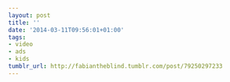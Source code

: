 ```yaml
---
layout: post
title: ''
date: '2014-03-11T09:56:01+01:00'
tags:
- video
- ads
- kids
tumblr_url: http://fabiantheblind.tumblr.com/post/79250297233
---
```

